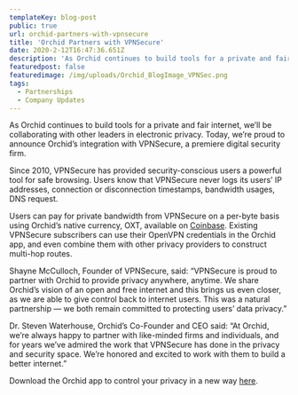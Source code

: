 ```yaml
---
templateKey: blog-post
public: true
url: orchid-partners-with-vpnsecure
title: 'Orchid Partners with VPNSecure'
date: 2020-2-12T16:47:36.651Z
description: 'As Orchid continues to build tools for a private and fair internet, we’ll be collaborating with other leaders in electronic privacy. Today, we’re proud to announce Orchid’s integration with VPNSecure, a premiere digital security firm.'
featuredpost: false
featuredimage: /img/uploads/Orchid_BlogImage_VPNSec.png
tags:
  - Partnerships
  - Company Updates
---
```


As Orchid continues to build tools for a private and fair internet, we’ll be collaborating with other leaders in electronic privacy. Today, we’re proud to announce Orchid’s integration with VPNSecure, a premiere digital security firm.

Since 2010, VPNSecure has provided security-conscious users a powerful tool for safe browsing. Users know that VPNSecure never logs its users’ IP addresses, connection or disconnection timestamps, bandwidth usages, DNS request.

Users can pay for private bandwidth from VPNSecure on a per-byte basis using Orchid’s native currency, OXT, available on [Coinbase](https://www.coinbase.com/price/orchid). Existing VPNSecure subscribers can use their OpenVPN credentials in the Orchid app, and even combine them with other privacy providers to construct multi-hop routes. 

Shayne McCulloch, Founder of VPNSecure, said: “VPNSecure is proud to partner with Orchid to provide privacy anywhere, anytime. We share Orchid’s vision of an open and free internet and this brings us even closer, as we are able to give control back to internet users. This was a natural partnership — we both remain committed to protecting users’ data privacy.”

Dr. Steven Waterhouse, Orchid’s Co-Founder and CEO said: “At Orchid, we’re always happy to partner with like-minded firms and individuals, and for years we’ve admired the work that VPNSecure has done in the privacy and security space. We’re honored and excited to work with them to build a better internet.”

Download the Orchid app to control your privacy in a new way [here](https://www.orchid.com/download).